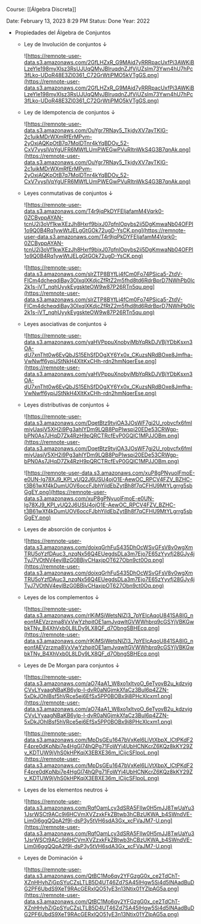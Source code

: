 Course: [[Álgebra Discreta]]

Date: February 13, 2023 8:29 PM
Status: Done
Year: 2022

- Propiedades del Álgebra de Conjuntos
    - Ley de Involución de conjuntos ↓
        
        ![https://remnote-user-data.s3.amazonaws.com/2GfLHZxR_G9MAid7yRRRpacUxfPi3AWKiBLzeYle198myXlsz3RsUJUqQMvJBlruqdnZJfViUZslm73Ywn4hU7hPc3fLko-UDoR48E3Zl0361_C72GrWtiPMO5kVTgGS.png](https://remnote-user-data.s3.amazonaws.com/2GfLHZxR_G9MAid7yRRRpacUxfPi3AWKiBLzeYle198myXlsz3RsUJUqQMvJBlruqdnZJfViUZslm73Ywn4hU7hPc3fLko-UDoR48E3Zl0361_C72GrWtiPMO5kVTgGS.png)
        
    - Ley de Idempotencia de conjuntos ↓
        
        ![https://remnote-user-data.s3.amazonaws.com/OuYgr7RNay5_TkjdyXV7ayTKlG-2c1ujkMDrWXmRfErMPvm-2yOxjAQKpOtB7q7MolDTnr4kYqBDOv_52-CxV7vyslVqYgUFR6MWfLUmPWEGwPVuRItnWkS4G3B7qnAk.png](https://remnote-user-data.s3.amazonaws.com/OuYgr7RNay5_TkjdyXV7ayTKlG-2c1ujkMDrWXmRfErMPvm-2yOxjAQKpOtB7q7MolDTnr4kYqBDOv_52-CxV7vyslVqYgUFR6MWfLUmPWEGwPVuRItnWkS4G3B7qnAk.png)
        
    - Leyes conmutativas de conjuntos ↓
        
        ![https://remnote-user-data.s3.amazonaws.com/T4r9jqPkDYFEIjafamM4Vqrk0-0ZCByppAYAN-tcnU2j3oVf1kwXEzJh8Hxrf9bixJ07qfnlOpybs2ii5DgKmwaNb04OFPI1o9Q0B4Rq1ywWtJELgGtGOk72ugD-YsCK.png](https://remnote-user-data.s3.amazonaws.com/T4r9jqPkDYFEIjafamM4Vqrk0-0ZCByppAYAN-tcnU2j3oVf1kwXEzJh8Hxrf9bixJ07qfnlOpybs2ii5DgKmwaNb04OFPI1o9Q0B4Rq1ywWtJELgGtGOk72ugD-YsCK.png)
        
        ![https://remnote-user-data.s3.amazonaws.com/slrZTP8BYfLj4fCm0Fo74PSica5-ZtdV-FICm4dcheqdiBay3OIxqlXKdjcZfRtZ2m5fhd8td6RdrBprD7NWhPb0Ic2k1s-iVT_nqhUyykEygskteOW9w87P26RTn5qu.png](https://remnote-user-data.s3.amazonaws.com/slrZTP8BYfLj4fCm0Fo74PSica5-ZtdV-FICm4dcheqdiBay3OIxqlXKdjcZfRtZ2m5fhd8td6RdrBprD7NWhPb0Ic2k1s-iVT_nqhUyykEygskteOW9w87P26RTn5qu.png)
        
    - Leyes asociativas de conjuntos ↓
        
        ![https://remnote-user-data.s3.amazonaws.com/yaHVPppuXnobyiMbYqRkDJVBjYDbKsxn3OA-dU7xnTht0w6EvQbJS15EhSfDOgXY6Yx0x_CKuzsNRdBOxe8Jmfha-VwNwff6ypiJStNkH4XltKxCHh-rdn2hmNqerEse.png](https://remnote-user-data.s3.amazonaws.com/yaHVPppuXnobyiMbYqRkDJVBjYDbKsxn3OA-dU7xnTht0w6EvQbJS15EhSfDOgXY6Yx0x_CKuzsNRdBOxe8Jmfha-VwNwff6ypiJStNkH4XltKxCHh-rdn2hmNqerEse.png)
        
    - Leyes distributivas de conjuntos ↓
        
        ![https://remnote-user-data.s3.amazonaws.com/DqetBtz9tvjOA3JOsWF7gj2U_robvcfx6fmImiyUasjV5XH2i9Pg3ahIYDm9LQB8PpPIwspi20EDe53CRWgp-bPN0As7JHqD7Zk4RzH9pQRCTRcfEvP0GQlC1MPJJOBm.png](https://remnote-user-data.s3.amazonaws.com/DqetBtz9tvjOA3JOsWF7gj2U_robvcfx6fmImiyUasjV5XH2i9Pg3ahIYDm9LQB8PpPIwspi20EDe53CRWgp-bPN0As7JHqD7Zk4RzH9pQRCTRcfEvP0GQlC1MPJJOBm.png)
        
        ![https://remnote-user-data.s3.amazonaws.com/xuP8gPNyuolFmoE-e0UN-lg78XJ9_KPI_yUQ2J6USU4ojO1E-AewOC_RPCV4FZV_BZHC-t3B61wXf4kDumUOV6occFJbhYiIdEbZytBh8f7qCFHU9MtYLgrrg5sbGgEY.png](https://remnote-user-data.s3.amazonaws.com/xuP8gPNyuolFmoE-e0UN-lg78XJ9_KPI_yUQ2J6USU4ojO1E-AewOC_RPCV4FZV_BZHC-t3B61wXf4kDumUOV6occFJbhYiIdEbZytBh8f7qCFHU9MtYLgrrg5sbGgEY.png)
        
    - Leyes de absorción de conjuntos ↓
        
        ![https://remnote-user-data.s3.amazonaws.com/doixqGrhFuS435DhOcWSvGFsV8v0wgXmTRU5oYzfDAuc3_nzqNx56Q4EUegdsDLa3m7Ejo7E65zYyvfj28GJy4jTyJ7VOtNV4eylBzG0BBjvCHaxjpOT627Obn9ct0Oq.png](https://remnote-user-data.s3.amazonaws.com/doixqGrhFuS435DhOcWSvGFsV8v0wgXmTRU5oYzfDAuc3_nzqNx56Q4EUegdsDLa3m7Ejo7E65zYyvfj28GJy4jTyJ7VOtNV4eylBzG0BBjvCHaxjpOT627Obn9ct0Oq.png)
        
    - Leyes de los complementos ↓
        
        ![https://remnote-user-data.s3.amazonaws.com/rlKjMSiWetsNIZl3_7pYElcAqoU841SA8IG_neonfAEVzrzma8VxVwYzhpjtOE1amJvqwltGVWWhbrq9cGSYjVBKGwbkTNy_B4XhVxb0L8LDy9LX8QF_d7ObngSBHEcq.png](https://remnote-user-data.s3.amazonaws.com/rlKjMSiWetsNIZl3_7pYElcAqoU841SA8IG_neonfAEVzrzma8VxVwYzhpjtOE1amJvqwltGVWWhbrq9cGSYjVBKGwbkTNy_B4XhVxb0L8LDy9LX8QF_d7ObngSBHEcq.png)
        
    - Leyes de De Morgan para conjuntos ↓
        
        ![https://remnote-user-data.s3.amazonaws.com/aO74aA1_W8xo1xltvoO_6eTyovB2u_kdzvjgCVvLYyaagNBaKB6ylp-l-dvR0aNGjmkXfaCz3BuI6p4ZZN-5xDkJOhIBsf5hVRce5ei6EfSx5PP0BOBx9i8PHcXlcxm1.png](https://remnote-user-data.s3.amazonaws.com/aO74aA1_W8xo1xltvoO_6eTyovB2u_kdzvjgCVvLYyaagNBaKB6ylp-l-dvR0aNGjmkXfaCz3BuI6p4ZZN-5xDkJOhIBsf5hVRce5ei6EfSx5PP0BOBx9i8PHcXlcxm1.png)
        
        ![https://remnote-user-data.s3.amazonaws.com/MpDsGEu1647bVxKel6LiVtXbpX_lCtPKdF2F4pre0dKpNbi7e4HgGl74hQPg71FoWYj4UbHCNKcrZ6KQz8kKY29Zv_KDTUW9jVhS0kHPKqiX3EBXE36m_lCijcSFlpoL.png](https://remnote-user-data.s3.amazonaws.com/MpDsGEu1647bVxKel6LiVtXbpX_lCtPKdF2F4pre0dKpNbi7e4HgGl74hQPg71FoWYj4UbHCNKcrZ6KQz8kKY29Zv_KDTUW9jVhS0kHPKqiX3EBXE36m_lCijcSFlpoL.png)
        
    - Leyes de los elementos neutros ↓
        
        ![https://remnote-user-data.s3.amazonaws.com/RqfOamLcy3dSRA5FIlw0H5mJJ8TwUaYu31JsrWSCt9ACc9i6HCVmXVZzxkFkZBtwb3hCBzUKWA_b4SWndVE-Lim0i6ggQQpA2f9I-dsP3y5tVH6sdA3Gx_xcFVaJM7-U.png](https://remnote-user-data.s3.amazonaws.com/RqfOamLcy3dSRA5FIlw0H5mJJ8TwUaYu31JsrWSCt9ACc9i6HCVmXVZzxkFkZBtwb3hCBzUKWA_b4SWndVE-Lim0i6ggQQpA2f9I-dsP3y5tVH6sdA3Gx_xcFVaJM7-U.png)
        
    - Leyes de Dominación ↓
        
        ![https://remnote-user-data.s3.amazonaws.com/QtBC1Mo6qy2YFGzgG0x_ce2TdChT-XZnHHyhZjGpSYuCZsLTLB5D4UT46Zd7SA45IHgw5Si4d5lNAadBuDG2PF6UbdS9XeT9RAcGERxlQO51yE3n13Ntix01YZlpAG5a.png](https://remnote-user-data.s3.amazonaws.com/QtBC1Mo6qy2YFGzgG0x_ce2TdChT-XZnHHyhZjGpSYuCZsLTLB5D4UT46Zd7SA45IHgw5Si4d5lNAadBuDG2PF6UbdS9XeT9RAcGERxlQO51yE3n13Ntix01YZlpAG5a.png)